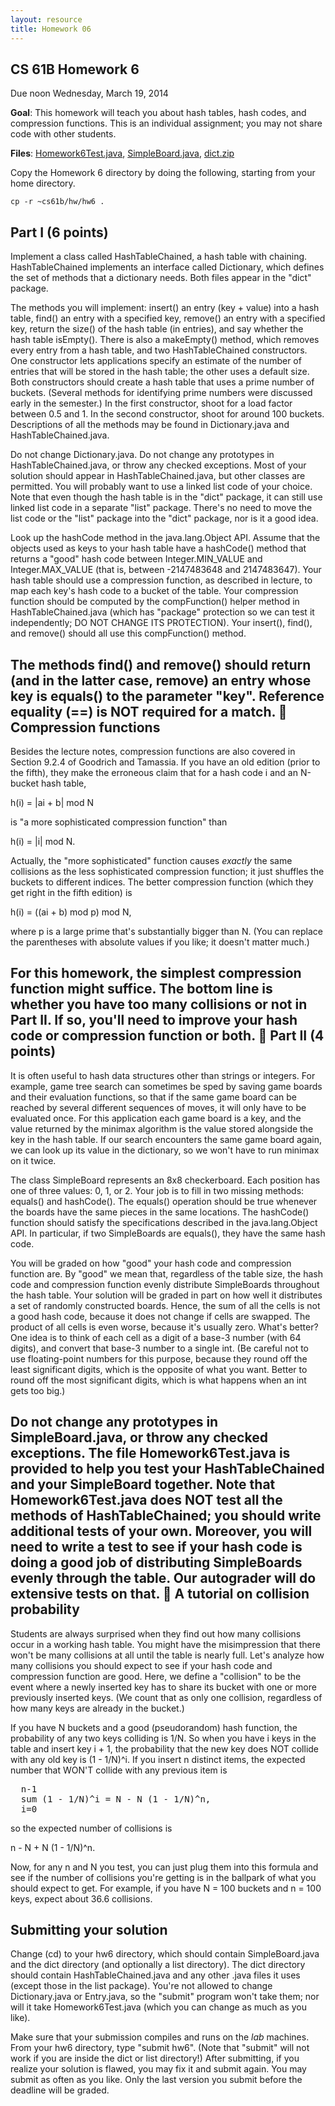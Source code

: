 ```yaml
---
layout: resource
title: Homework 06
---
```

CS 61B  Homework 6
------------------
Due noon Wednesday, March 19, 2014

**Goal**: This homework will teach you about hash tables, hash codes, and compression
functions.  This is an individual assignment; you may not share code with other
students.

**Files**: <a href="Homework6Test.java">Homework6Test.java</a>, <a href="SimpleBoard.java">SimpleBoard.java</a>, <a href="dict.zip">dict.zip</a>

Copy the Homework 6 directory by doing the following, starting from your home
directory.

    cp -r ~cs61b/hw/hw6 .

Part I  (6 points)
------------------
Implement a class called HashTableChained, a hash table with chaining.
HashTableChained implements an interface called Dictionary, which defines the
set of methods that a dictionary needs.  Both files appear in the "dict"
package.

The methods you will implement:  insert() an entry (key + value) into a hash
table, find() an entry with a specified key, remove() an entry with a specified
key, return the size() of the hash table (in entries), and say whether the hash
table isEmpty().  There is also a makeEmpty() method, which removes every entry
from a hash table, and two HashTableChained constructors.  One constructor lets
applications specify an estimate of the number of entries that will be stored
in the hash table; the other uses a default size.  Both constructors should
create a hash table that uses a prime number of buckets.  (Several methods for
identifying prime numbers were discussed early in the semester.)  In the first
constructor, shoot for a load factor between 0.5 and 1.  In the second
constructor, shoot for around 100 buckets.  Descriptions of all the methods may
be found in Dictionary.java and HashTableChained.java.

Do not change Dictionary.java.  Do not change any prototypes in
HashTableChained.java, or throw any checked exceptions.  Most of your solution
should appear in HashTableChained.java, but other classes are permitted.  You
will probably want to use a linked list code of your choice.  Note that even
though the hash table is in the "dict" package, it can still use linked list
code in a separate "list" package.  There's no need to move the list code or
the "list" package into the "dict" package, nor is it a good idea.

Look up the hashCode method in the java.lang.Object API.  Assume that the
objects used as keys to your hash table have a hashCode() method that returns a
"good" hash code between Integer.MIN_VALUE and Integer.MAX_VALUE (that is,
between -2147483648 and 2147483647).  Your hash table should use a compression
function, as described in lecture, to map each key's hash code to a bucket of
the table.  Your compression function should be computed by the compFunction()
helper method in HashTableChained.java (which has "package" protection so we
can test it independently; DO NOT CHANGE ITS PROTECTION).  Your insert(),
find(), and remove() should all use this compFunction() method.

The methods find() and remove() should return (and in the latter case,
remove) an entry whose key is equals() to the parameter "key".  Reference
equality (==) is NOT required for a match.

Compression functions
---------------------
Besides the lecture notes, compression functions are also covered in Section
9.2.4 of Goodrich and Tamassia.  If you have an old edition (prior to the
fifth), they make the erroneous claim that for a hash code i and an N-bucket
hash table,

  h(i) = |ai + b| mod N

is "a more sophisticated compression function" than

  h(i) = |i| mod N.

Actually, the "more sophisticated" function causes _exactly_ the same
collisions as the less sophisticated compression function; it just shuffles the
buckets to different indices.  The better compression function (which they get
right in the fifth edition) is

  h(i) = ((ai + b) mod p) mod N,

where p is a large prime that's substantially bigger than N.  (You can replace
the parentheses with absolute values if you like; it doesn't matter much.)

For this homework, the simplest compression function might suffice.  The bottom
line is whether you have too many collisions or not in Part II.  If so, you'll
need to improve your hash code or compression function or both.

Part II  (4 points)
-------------------
It is often useful to hash data structures other than strings or integers.  For
example, game tree search can sometimes be sped by saving game boards and their
evaluation functions, so that if the same game board can be reached by several
different sequences of moves, it will only have to be evaluated once.  For this
application each game board is a key, and the value returned by the minimax
algorithm is the value stored alongside the key in the hash table.  If our
search encounters the same game board again, we can look up its value in the
dictionary, so we won't have to run minimax on it twice.

The class SimpleBoard represents an 8x8 checkerboard.  Each position has one of
three values:  0, 1, or 2.  Your job is to fill in two missing methods:
equals() and hashCode().  The equals() operation should be true whenever the
boards have the same pieces in the same locations.  The hashCode() function
should satisfy the specifications described in the java.lang.Object API.  In
particular, if two SimpleBoards are equals(), they have the same hash code.

You will be graded on how "good" your hash code and compression function are.
By "good" we mean that, regardless of the table size, the hash code and
compression function evenly distribute SimpleBoards throughout the hash table.
Your solution will be graded in part on how well it distributes a set of
randomly constructed boards.  Hence, the sum of all the cells is not a good
hash code, because it does not change if cells are swapped.  The product of all
cells is even worse, because it's usually zero.  What's better?  One idea is to
think of each cell as a digit of a base-3 number (with 64 digits), and convert
that base-3 number to a single int.  (Be careful not to use floating-point
numbers for this purpose, because they round off the least significant digits,
which is the opposite of what you want.  Better to round off the most
significant digits, which is what happens when an int gets too big.)

Do not change any prototypes in SimpleBoard.java, or throw any checked
exceptions.  The file Homework6Test.java is provided to help you test your
HashTableChained and your SimpleBoard together.  Note that Homework6Test.java
does NOT test all the methods of HashTableChained; you should write additional
tests of your own.  Moreover, you will need to write a test to see if your
hash code is doing a good job of distributing SimpleBoards evenly through the
table.  Our autograder will do extensive tests on that.

A tutorial on collision probability
-----------------------------------
Students are always surprised when they find out how many collisions occur in
a working hash table.  You might have the misimpression that there won't be
many collisions at all until the table is nearly full.  Let's analyze how many
collisions you should expect to see if your hash code and compression function
are good.  Here, we define a "collision" to be the event where a newly inserted
key has to share its bucket with one or more previously inserted keys.  (We
count that as only one collision, regardless of how many keys are already in
the bucket.)

If you have N buckets and a good (pseudorandom) hash function, the probability
of any two keys colliding is 1/N.  So when you have i keys in the table and
insert key i + 1, the probability that the new key does NOT collide with any
old key is (1 - 1/N)^i.  If you insert n distinct items, the expected number
that WON'T collide with any previous item is

<pre>
  n-1
  sum (1 - 1/N)^i = N - N (1 - 1/N)^n,
  i=0
</pre>

so the expected number of collisions is

  n - N + N (1 - 1/N)^n.

Now, for any n and N you test, you can just plug them into this formula and see
if the number of collisions you're getting is in the ballpark of what you
should expect to get.  For example, if you have N = 100 buckets and n = 100
keys, expect about 36.6 collisions.

Submitting your solution
------------------------
Change (cd) to your hw6 directory, which should contain SimpleBoard.java and
the dict directory (and optionally a list directory).  The dict directory
should contain HashTableChained.java and any other .java files it uses (except
those in the list package).  You're not allowed to change Dictionary.java or
Entry.java, so the "submit" program won't take them; nor will it take
Homework6Test.java (which you can change as much as you like).

Make sure that your submission compiles and runs on the _lab_ machines.  From
your hw6 directory, type "submit hw6".  (Note that "submit" will not work if
you are inside the dict or list directory!)  After submitting, if you realize
your solution is flawed, you may fix it and submit again.  You may submit as
often as you like.  Only the last version you submit before the deadline will
be graded.
